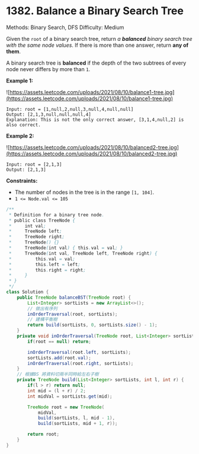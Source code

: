 # 1382. Balance a Binary Search Tree

Methods: Binary Search, DFS
Difficulty: Medium

Given the `root` of a binary search tree, return *a **balanced** binary search tree with the same node values*. If there is more than one answer, return **any of them**.

A binary search tree is **balanced** if the depth of the two subtrees of every node never differs by more than `1`.

**Example 1:**

![https://assets.leetcode.com/uploads/2021/08/10/balance1-tree.jpg](https://assets.leetcode.com/uploads/2021/08/10/balance1-tree.jpg)

```
Input: root = [1,null,2,null,3,null,4,null,null]
Output: [2,1,3,null,null,null,4]
Explanation: This is not the only correct answer, [3,1,4,null,2] is also correct.

```

**Example 2:**

![https://assets.leetcode.com/uploads/2021/08/10/balanced2-tree.jpg](https://assets.leetcode.com/uploads/2021/08/10/balanced2-tree.jpg)

```
Input: root = [2,1,3]
Output: [2,1,3]

```

**Constraints:**

- The number of nodes in the tree is in the range `[1, 104]`.
- `1 <= Node.val <= 105`

```java
/**
 * Definition for a binary tree node.
 * public class TreeNode {
 *     int val;
 *     TreeNode left;
 *     TreeNode right;
 *     TreeNode() {}
 *     TreeNode(int val) { this.val = val; }
 *     TreeNode(int val, TreeNode left, TreeNode right) {
 *         this.val = val;
 *         this.left = left;
 *         this.right = right;
 *     }
 * }
 */
class Solution {
    public TreeNode balanceBST(TreeNode root) {
        List<Integer> sortLists = new ArrayList<>();
        // 做出有序列
        inOrderTraversal(root, sortLists);
        // 建構平衡樹
        return build(sortLists, 0, sortLists.size() - 1);
    }
    private void inOrderTraversal(TreeNode root, List<Integer> sortLists) {
        if(root == null) return;

        inOrderTraversal(root.left, sortLists);
        sortLists.add(root.val);
        inOrderTraversal(root.right, sortLists);
    }
    // 根據BS 將資料切兩半同時給左右子樹
    private TreeNode build(List<Integer> sortLists, int l, int r) {
        if(l > r) return null;
        int mid = (l + r) / 2;
        int midVal = sortLists.get(mid);

        TreeNode root = new TreeNode(
            midVal, 
            build(sortLists, l, mid - 1),
            build(sortLists, mid + 1, r));

        return root;
    }
}
```